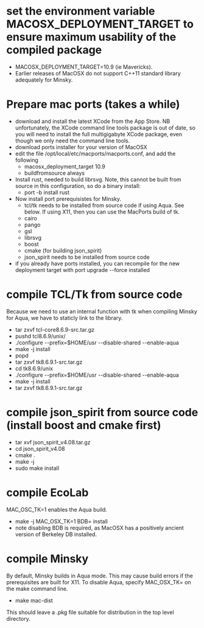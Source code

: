 # set the environment variable MACOSX_DEPLOYMENT_TARGET to ensure maximum usability of the compiled package
 - MACOSX_DEPLOYMENT_TARGET=10.9 (ie Mavericks).
 - Earlier releases of MacOSX do not support C++11 standard library adequately for Minsky.

# Prepare mac ports (takes a while)
- download and install the latest XCode from the App Store. 
NB unfortunately, the XCode command line tools package is out of date, so you will need to install the full multigigabyte XCode package, even though we only need the command line tools.
- download ports installer for your version of MacOSX
- edit the file /opt/local/etc/macports/macports.conf, and add the following
  - macosx_deployment_target 10.9
  - buildfromsource         always
- Install rust, needed to build librsvg. Note, this cannot be built from source in this configuration, so do a binary install:
  - port -b install rust
- Now install port prerequisistes for Minsky. 
  - tcl/tk needs to be installed from source code if using Aqua. See below. If using X11, then you can use the MacPorts build of tk.
  - cairo
  - pango
  - gsl
  - librsvg
  - boost
  - cmake (for building json_spirit)
  - json_spirit needs to be installed from source code
- if you already have ports installed, you can recompile for the new deployment target with
  port upgrade --force installed


# compile TCL/Tk from source code

Because we need to use an internal function with tk when compiling Minsky for Aqua, we have to staticly link to the library. 

- tar zxvf tcl-core8.6.9-src.tar.gz
- pushd tcl8.6.9/unix/
- ./configure --prefix=$HOME/usr --disable-shared --enable-aqua
- make -j install
- popd
- tar zxvf tk8.6.9.1-src.tar.gz
- cd tk8.6.9/unix 
- ./configure --prefix=$HOME/usr --disable-shared --enable-aqua
- make -j install
- tar zxvf tk8.6.9.1-src.tar.gz

# compile json_spirit from source code (install boost and cmake first)
- tar xvf json_spirit_v4.08.tar.gz
- cd json_spirit_v4.08
- cmake .
- make -j
- sudo make install

# compile EcoLab
MAC_OSC_TK=1 enables the Aqua build.
  - make -j MAC_OSX_TK=1 BDB= install 
  - note disabling BDB is required, as MacOSX has a positively ancient version of Berkeley DB installed.
  
# compile Minsky
By default, Minsky builds in Aqua mode. This may cause build errors if the prerequisites are built for X11. To disable Aqua, specify MAC_OSX_TK= on the make command line.
  - make mac-dist
  
This should leave a .pkg file suitable for distribution in the top level directory.
